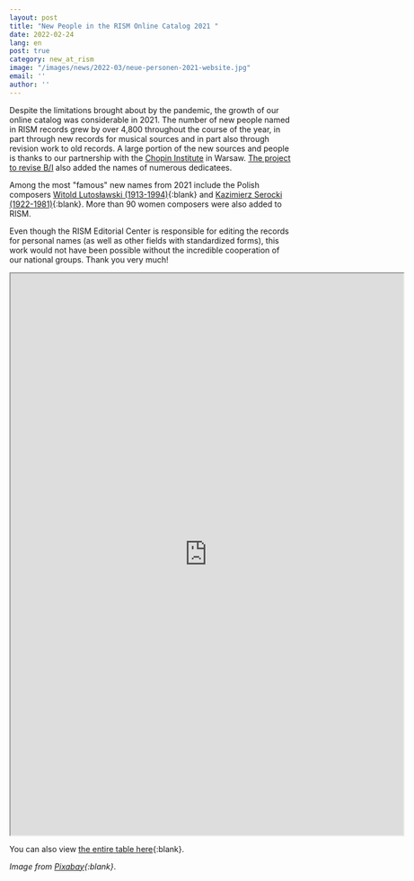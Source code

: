 ```yaml
---
layout: post
title: "New People in the RISM Online Catalog 2021 "
date: 2022-02-24
lang: en
post: true
category: new_at_rism
image: "/images/news/2022-03/neue-personen-2021-website.jpg"
email: ''
author: ''
---
```


Despite the limitations brought about by the pandemic, the growth of our online catalog was considerable in 2021. The number of new people named in RISM records grew by over 4,800 throughout the course of the year, in part through new records for musical sources and in part also through revision work to old records. A large portion of the new sources and people is thanks to our partnership with the [Chopin Institute](/library_collections/2019/02/18/close-cooperation-between-rism-and-the-chopin.html) in Warsaw. [The project to revise B/I](/new_at_rism/2022/02/17/200-years-print-history-rism-b1-entirely-in-rism-catalog.html) also added the names of numerous dedicatees.

Among the most "famous" new names from 2021 include the Polish composers [Witold Lutosławski (1913-1994)](https://opac.rism.info/search?id=pe50049792&View=rism){:blank} and [Kazimierz Serocki (1922-1981)](https://opac.rism.info/search?id=pe50050596&View=rism){:blank}. More than 90 women composers were also added to RISM.

Even though the RISM Editorial Center is responsible for editing the records for personal names (as well as other fields with standardized forms), this work would not have been possible without the incredible cooperation of our national groups. Thank you very much!  

<iframe src="https://docs.google.com/spreadsheets/d/e/2PACX-1vS3VzjVCc-OJYIVhPHoOgmIyo4Jn7lnwdCMGBPqwX3i9RmYmshDKiIIXEH74LKpdLurHWi6cEUz6-nX/pubhtml?widget=true&amp;headers=false" width="700" height="1000"></iframe>

You can also view [the entire table here](https://docs.google.com/spreadsheets/d/1QGHIenW0UhDy-rprel4i_NypnveqAyXlkug23d5jhb4/edit?usp=sharing){:blank}.

_Image from [Pixabay](https://pixabay.com/de/illustrations/menschenmenge-menschen-kontinente-3205491/){:blank}_.

